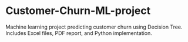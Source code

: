 # Customer-Churn-ML-project
Machine learning project predicting customer churn using Decision Tree. Includes Excel files, PDF report, and Python implementation.
